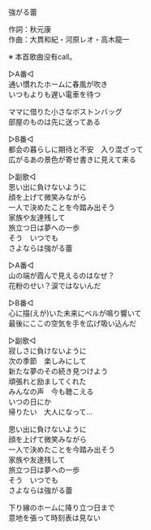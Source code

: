 強がる蕾  
  
作詞：秋元康  
作曲：大貫和紀・河原レオ・高木龍一  
  
※ 本首歌曲没有call。  
  
▷A番◁  
通い慣れたホームに春風が吹き  
いつもよりも遅い電車を待つ  
  
ママに借りた小さなボストンバッグ  
部屋のものは先に送ってある  
  
▷B番◁  
都会の暮らしに期待と不安　入り混ざって  
広がるあの景色が寄せ書きに見えて来る  
  
▷副歌◁  
思い出に負けないように  
顔を上げて微笑みながら  
一人で決めたことを今踏み出そう  
家族や友達残して  
旅立つ日は夢への一歩  
そう　いつでも  
さよならは強がる蕾  
  
▷A番◁  
山の端が霞んで見えるのはなぜ？  
花粉のせい？涙ではないんだ  
  
▷B番◁  
心に描(えが)いた未来にベルが鳴り響いて  
最後にここの空気を手を広げ吸い込んだ  
  
▷副歌◁  
寂しさに負けないように  
次の季節　楽しみにして  
新たな夢のその続き見つけよう  
頑張れと励ましてくれた  
みんなの声　今も聴こえる  
いつの日にか  
帰りたい　大人になって…  
  
思い出に負けないように  
顔を上げて微笑みながら  
一人で決めたことを今踏み出そう  
家族や友達残して  
旅立つ日は夢への一歩  
そう　いつでも  
さよならは強がる蕾  
  
下り線のホームに降り立つ日まで  
意地を張って時刻表は見ない  
